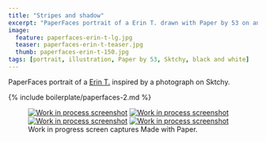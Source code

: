 ```yaml
---
title: "Stripes and shadow"
excerpt: "PaperFaces portrait of a Erin T. drawn with Paper by 53 on an iPad."
image: 
  feature: paperfaces-erin-t-lg.jpg
  teaser: paperfaces-erin-t-teaser.jpg
  thumb: paperfaces-erin-t-150.jpg
tags: [portrait, illustration, Paper by 53, Sktchy, black and white]
---
```


PaperFaces portrait of a [Erin T.](http://sktchy.com/SUIJtH) inspired by a photograph on Sktchy.

{% include boilerplate/paperfaces-2.md %}

<figure class="third">
	<a href="{{ site.url }}/assets/images/paperfaces-erin-t-process-1-lg.jpg"><img src="{{ site.url }}/assets/images/paperfaces-erin-t-process-1-600.jpg" alt="Work in process screenshot"></a>
	<a href="{{ site.url }}/assets/images/paperfaces-erin-t-process-2-lg.jpg"><img src="{{ site.url }}/assets/images/paperfaces-erin-t-process-2-600.jpg" alt="Work in process screenshot"></a>
	<a href="{{ site.url }}/assets/images/paperfaces-erin-t-process-3-lg.jpg"><img src="{{ site.url }}/assets/images/paperfaces-erin-t-process-3-600.jpg" alt="Work in process screenshot"></a>
	<a href="{{ site.url }}/assets/images/paperfaces-erin-t-process-4-lg.jpg"><img src="{{ site.url }}/assets/images/paperfaces-erin-t-process-4-600.jpg" alt="Work in process screenshot"></a>
	<figcaption>Work in progress screen captures Made with Paper.</figcaption>
</figure>
